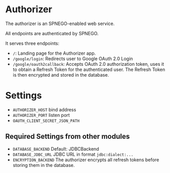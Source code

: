 # Authorizer

The authorizer is an SPNEGO-enabled web service.

All endpoints are authenticated by SPNEGO.

It serves three endpoints:

- `/`: Landing page for the Authorizer app.
- `/google/login`: Redirects user to Google OAuth 2.0 Login
- `/google/oauth2callback`: Accepts OAuth 2.0 authorization token, uses it to obtain a Refresh Token for the authenticated user.
  The Refresh Token is then encrypted and stored in the database.


# Settings

- `AUTHORIZER_HOST` bind address
- `AUTHORIZER_PORT` listen port
- `OAUTH_CLIENT_SECRET_JSON_PATH`


## Required Settings from other modules

- `DATABASE_BACKEND` Default: JDBCBackend
- `DATABASE_JDBC_URL` JDBC URL in format `jdbc:dialect:...`
- `ENCRYPTION_BACKEND` The authorizer encrypts all refresh tokens before storing them in the database.
